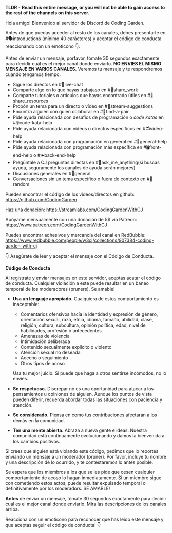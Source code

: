 **TLDR** - **Read this entire message, or you will not be able to gain access to the rest of the channels on this server.**

Hola amigo! Bienvenido al servidor de Discord de Coding Garden.

Antes de que puedas acceder al resto de los canales, debes presentarte en #🗣introductions (mínimo 40 carácteres) y aceptar el código de conducta reaccionando con un emoticono :point_down:.

Antes de enviar un mensaje, porfavor, tómate 30 segundos exactamente para decidir cuál es el mejor canal donde enviarlo.
**NO ENVIES EL MISMO MENSAJE EN VARIOS CANALES.** Veremos tu mensaje y te respondremos cuando tengamos tiempo.

* Sigue los directos en #🔴live-chat 
* Comparte algo en lo que hayas trabajaso en #🎨share_work
* Comparte tutoriales o artículos que hayas encontrado útiles en #📖share_resources 
* Propón un tema para un directo o vídeo en #💭stream-suggestions 
* Encuntra alguien con quién colaborar en #👫find-a-pair 
* Pide ayuda relacionada con desafios de programación o _code katas_ en #🤓code-kata-help 
* Pide ayuda relacionada con vídeos o directos específicos en #📺video-help 
* Pide ayuda relacionada con programación en general en #🌈general-help
* Pide ayuda relacionada con programación más específica en #🖥front-end-help o #⏮back-end-help
* Pregúntale a CJ preguntas directas en #🤔ask_me_anything(si buscas ayuda, seguramente los canales de ayuda serán mejores)
* Discusiones generales en #💬general  
* Conversaciones sin un tema específico o fuera de contexto en #🎲random 

Puedes encontrar el código de los vídeos/directos en github: <https://github.com/CodingGarden>

Haz una donación: <https://streamlabs.com/CodingGardenWithCJ>

Apóyame mensualmente con una donación de 5$ vía Patreon: <https://www.patreon.com/CodingGardenWithCJ>

Puedes encontrar adhesivos y mercancía del canal en RedBubble: <https://www.redbubble.com/people/w3cj/collections/907384-coding-garden-with-cj>

:point_down:  Asegúrate de leer y aceptar el mensaje con el Código de Conducta.

**Código de Conducta**

Al registrate y enviar mensajes en este servidor, aceptas acatar el código de conducta. Cualquier violación a este puede resultar en un baneo temporal de los moderadores (pruners). Se amable!

* **Usa un lenguaje apropiado.** Cualquiera de estos comportamiento es inaceptable:
  * Comentarios ofensivos hacía la identidad y expresión de género, orientación sexual, raza, etnia, idioma, tamaño, abilidad, clase, religión, cultura, subcultura, opinión política, edad, nivel de habilidades, profesión o antecedentes. 
  * Amenazas de violencia
  * Intimidación deliberada
  * Contenido sexualmente explícito o violento
  * Atención sexual no deseada
  * Acecho o seguimiento
  * Otros tipos de acoso

  Usa tu mejor juicio. Si puede que haga a otros sentirse incómodos, no lo envíes.

* **Se respetuoso.** Discrepar no es una oportunidad para atacar a los pensamientos u opiniones de alguien. Aunque los puntos de vista pueden diferir, recuerda abordar todas las situaciones con paciencia y atención.
* **Se considerado.** Piensa en como tus contribuciones afectarán a los demás en la comunidad. 
* **Ten una mente abierta.** Abraza a nueva gente e ideas. Nuestra comunidad está continuamente evolucionando y damos la bienvenida a los cambios positivos.

Si crees que alguien está violando este código, pedimos que lo reportes enviando un mensaje a un moderador (pruner). Por favor, incluye tu nombre y una descripción de lo ocurrido, y te contestaremos lo antes posible.

Se espera que los miembros a los que se les pide que cesen cualquier comportamiento de acoso lo hagan inmediatamente. Si un miembro sigue con cometiendo estos actos, puede resultar expulsado temporal o definitivamente por los moderadors. SE AMABLE!

**Antes** de enviar un mensaje, tómate 30 segundos exactamente para decidir cuál es el mejor canal donde enviarlo. Mira las descripciones de los canales arriba.

Reacciona con un emoticono para reconocer que has leído este mensaje y que aceptas seguir el código de conducta! :point_down: